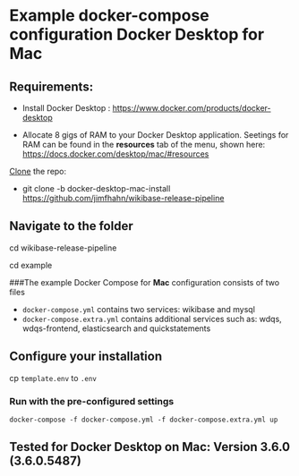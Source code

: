 # Example docker-compose configuration Docker Desktop for Mac

## Requirements:

* Install Docker Desktop : https://www.docker.com/products/docker-desktop

* Allocate 8 gigs of RAM to your Docker Desktop application. Seetings for RAM can be found in the **resources** tab of the menu, shown here: https://docs.docker.com/desktop/mac/#resources

[Clone](https://docs.github.com/en/github/creating-cloning-and-archiving-repositories/cloning-a-repository-from-github/cloning-a-repository#cloning-a-repository) the repo: 

* git clone -b docker-desktop-mac-install <https://github.com/jimfhahn/wikibase-release-pipeline>

## Navigate to the folder

cd wikibase-release-pipeline

cd example


###The example Docker Compose for **Mac** configuration consists of two files

* `docker-compose.yml` contains two services: wikibase and mysql
* `docker-compose.extra.yml` contains additional services such as: wdqs, wdqs-frontend, elasticsearch and quickstatements 

## Configure your installation

cp `template.env` to `.env` 

### Run with the pre-configured settings

```
docker-compose -f docker-compose.yml -f docker-compose.extra.yml up
```
## Tested for Docker Desktop on Mac: Version 3.6.0 (3.6.0.5487)
